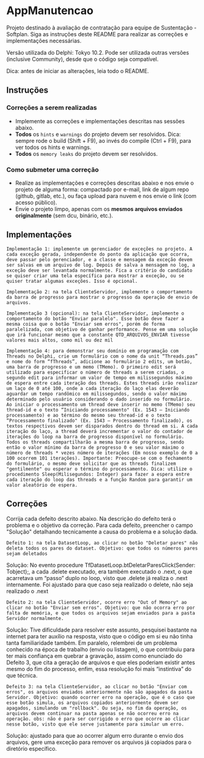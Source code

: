 # AppManutencao

Projeto destinado à avaliação de contratação para equipe de Sustentação - Softplan. Siga as instruções deste README para realizar as correções e implementações necessárias.

Versão utilizada do Delphi: Tokyo 10.2. Pode ser utilizada outras versões (inclusive Community), desde que o código seja compatível. 

Dica: antes de iniciar as alterações, leia todo o README. 

## Instruções

### Correções a serem realizadas

- Implemente as correções e implementações descritas nas sessões abaixo.
- **Todos** os `hints` e `warnings` do projeto devem ser resolvidos. Dica: sempre rode o build (Shift + F9), ao invés do compile (Ctrl + F9), para ver todos os hints e warnings. 
- **Todos** os `memory leaks` do projeto devem ser resolvidos. 

### Como submeter uma correção 

 - Realize as implementações e correções descritas abaixo e nos envie o projeto de alguma forma: compactado por e-mail, link de algum repo (github, gitlab, etc.), ou faça upload para nuvem e nos envie o link (com acesso público).
 - Envie o projeto limpo, apenas com os **mesmos arquivos enviados originalmente** (sem dcu, binário, etc.).

## Implementações

`Implementação 1: implemente um gerenciador de exceções no projeto. A cada exceção gerada, independente do ponto da aplicação que ocorra, deve passar pelo gerenciador, e a classe e mensagem da exceção devem ser salvas em um arquivo de log. Depois de salva a mensagem no log, a exceção deve ser levantada normalmente. Fica a critério do candidato se quiser criar uma tela específica para mostrar a exceção, ou se quiser tratar algumas exceções. Isso é opcional.`

`Implementação 2: na tela ClienteServidor, implemente o comportamento da barra de progresso para mostrar o progresso da operação de envio de arquivos.`

`Implementação 3 (opcional): na tela ClienteServidor, implemente o comportamento do botão "Enviar paralelo". Esse botão deve fazer a mesma coisa que o botão "Enviar sem erros", porém de forma paralelizada, com objetivo de ganhar performance. Pense em uma solução que irá funcionar mesmo que a constante QTD_ARQUIVOS_ENVIAR tivesse valores mais altos, como mil ou dez mil`

`Implementação 4: para demonstrar seu domínio em programação com Threads no Delphi, crie um formulário com o nome da unit “Threads.pas” e nome do form “fThreads”, adicione ao formulário 2 edits, um botão, uma barra de progresso e um memo (TMemo). O primeiro edit será utilizado para especificar o número de threads a serem criadas, o segundo edit para informar um valor de tempo em milissegundos máximo de espera entre cada iteração dos threads. Estes threads irão realizar um laço de 0 até 100, onde a cada iteração do laço elas deverão aguardar um tempo randômico em milissegundos, sendo o valor máximo determinado pelo usuário considerando o dado inserido no formulário. Ao iniciar o processamento um thread deve inserir no memo (TMemo) seu thread-id e o texto “Iniciando processamento" (Ex. 1543 – Iniciando processamento) e ao término do mesmo seu thread-id e o texto “Processamento finalizado" (Ex. 1543 – Processamento finalizado), os textos respectivos devem ser disparados dentro do thread em si. A cada iteração do laço, a thread deverá incrementar o valor do contador de iterações do loop na barra de progresso disponível no formulário. Todos os threads compartilharão a mesma barra de progresso, sendo então o valor mínimo da barra de progresso 0 e seu valor máximo o número de threads * vezes número de iterações (Em nosso exemplo de 0 a 100 ocorrem 101 iterações). Importante: Preocupe-se com o fechamento do formulário, o mesmo deve solicitar que as threads finalizem "gentilmente" ou esperar o término do processamento. Dica: utilize o procedimento Sleep(Milisegundos: Integer) para fazer a espera entre cada iteração do loop das threads e a função Random para garantir um valor aleatório de espera.`

## Correções

Corrija cada defeito descrito abaixo. Na descrição do defeito terá o problema e o objetivo da correção. Para cada defeito, preencher o campo "Solução" detalhando tecnicamente a causa do problema e a solução dada. 

`Defeito 1: na tela DatasetLoop, ao clicar no botão "Deletar pares" não deleta todos os pares do dataset. Objetivo: que todos os números pares sejam deletados`

Solução: No evento procedure TfDatasetLoop.btDeletarParesClick(Sender: Tobject);, a cada .delete executado, era também executado o .next, o que acarretava um “passo” duplo no loop, visto que .delete já realiza o .next internamente. Foi ajustado para que caso seja realizado o delete, não seja realizado o .next

`Defeito 2: na tela ClienteServidor, ocorre erro "Out of Memory" ao clicar no botão "Enviar sem erros". Objetivo: que não ocorra erro por falta de memória, e que todos os arquivos sejam enviados para a pasta Servidor normalmente.`

Solução: Tive dificuldade para resolver este assunto, pesquisei bastante na internet para ter auxílio na resposta, visto que o código em si eu não tinha tanta familiaridade também. Em paralelo, relembrei de um problema conhecido na época de trabalho (envio ou listagem), o que contribuiu para ter mais confiança em quebrar a gravação, assim como enunciado do Defeito 3, que cita a geração de arquivos e que eles poderiam existir antes mesmo do fim do processo, enfim, essa resolução foi mais “instintiva” do que técnica.

`Defeito 3: na tela ClienteServidor, ao clicar no botão "Enviar com erros", os arquivos enviados anteriormente não são apagados da pasta Servidor. Objetivo: quando ocorrer erro na operação, que é o caso que esse botão simula, os arquivos copiados anteriormente devem ser apagados, simulando um "rollback". Ou seja, no fim da operação, os arquivos devem continuar na pasta apenas se não ocorreu erro na operação. obs: não é para ser corrigido o erro que ocorre ao clicar nesse botão, visto que ele serve justamente para simular um erro.`

Solução: ajustado para que ao ocorrer algum erro durante o envio dos arquivos, gere uma exceção para remover os arquivos já copiados para o diretório específico.